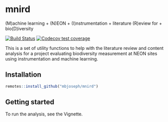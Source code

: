 
<!-- README.md is generated from README.Rmd. Please edit that file -->

# mnird

(M)achine learning + (N)EON + (I)nstrumentation + literature (R)eview
for + bio(D)iversity

[![Build
Status](https://travis-ci.com/mbjoseph/mnird.svg?branch=master)](https://travis-ci.com/mbjoseph/mnird)
[![Codecov test
coverage](https://codecov.io/gh/mbjoseph/mnird/branch/master/graph/badge.svg)](https://codecov.io/gh/mbjoseph/mnird?branch=master)

This is a set of utility functions to help with the literature review
and content analysis for a project evaluating biodiversity measurement
at NEON sites using instrumentation and machine learning.

## Installation

``` r
remotes::install_github("mbjoseph/mnird")
```

## Getting started

To run the analysis, see the Vignette.

